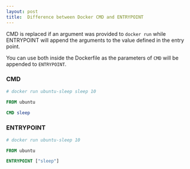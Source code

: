 ```yaml
---
layout: post
title:  Difference between Docker CMD and ENTRYPOINT
---
```


CMD is replaced if an argument was provided to `docker run` while ENTRYPOINT will append the arguments to the value defined in the entry point. 

You can use both inside the Dockerfile as the parameters of `CMD` will be appended to `ENTRYPOINT`.

### CMD
```dockerfile
# docker run ubuntu-sleep sleep 10

FROM ubuntu

CMD sleep
```

### ENTRYPOINT
```dockerfile
# docker run ubuntu-sleep 10

FROM ubuntu

ENTRYPOINT ["sleep"]
```

